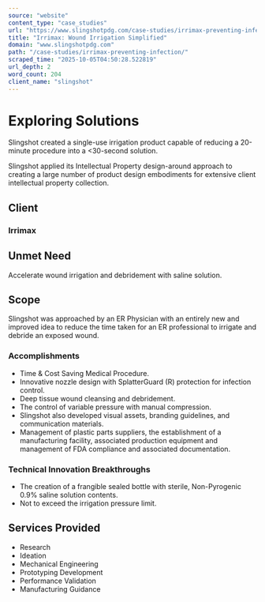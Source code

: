 ```yaml
---
source: "website"
content_type: "case_studies"
url: "https://www.slingshotpdg.com/case-studies/irrimax-preventing-infection/"
title: "Irrimax: Wound Irrigation Simplified"
domain: "www.slingshotpdg.com"
path: "/case-studies/irrimax-preventing-infection/"
scraped_time: "2025-10-05T04:50:28.522819"
url_depth: 2
word_count: 204
client_name: "slingshot"
---
```


# Exploring Solutions

Slingshot created a single-use irrigation product capable of reducing a 20-minute procedure into a <30-second solution.

Slingshot applied its Intellectual Property design-around approach to creating a large number of product design embodiments for extensive client intellectual property collection.

## Client

### Irrimax

## Unmet Need

Accelerate wound irrigation and debridement with saline solution.

## Scope

Slingshot was approached by an ER Physician with an entirely new and improved idea to reduce the time taken for an ER professional to irrigate and debride an exposed wound.

### Accomplishments

*   Time & Cost Saving Medical Procedure.
*   Innovative nozzle design with SplatterGuard (R) protection for infection control.
*   Deep tissue wound cleansing and debridement.
*   The control of variable pressure with manual compression.
*   Slingshot also developed visual assets, branding guidelines, and communication materials.
*   Management of plastic parts suppliers, the establishment of a manufacturing facility, associated production equipment and management of FDA compliance and associated documentation.

### Technical Innovation Breakthroughs

*   The creation of a frangible sealed bottle with sterile, Non-Pyrogenic 0.9% saline solution contents.
*   Not to exceed the irrigation pressure limit.

## Services Provided

*   Research
*   Ideation
*   Mechanical Engineering
*   Prototyping Development
*   Performance Validation
*   Manufacturing Guidance